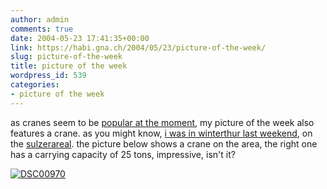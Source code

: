 ```yaml
---
author: admin
comments: true
date: 2004-05-23 17:41:35+00:00
link: https://habi.gna.ch/2004/05/23/picture-of-the-week/
slug: picture-of-the-week
title: picture of the week
wordpress_id: 539
categories:
- picture of the week
---
```


as cranes seem to be [popular at the moment](http://www.antipixel.com/blog/archives/2004/05/22/cranes_from_the_maru_bldg.html), my picture of the week also features a crane. as you might know, [i was in winterthur last weekend](https://habi.gna.ch/blog/archives/000326.html), on the [sulzerareal](http://www.sulzerareal.com/).
the picture below shows a crane on the area, the right one has a carrying capacity of 25 tons, impressive, isn't it?

[![DSC00970](https://habi.gna.ch/blog/images/DSC00970-tm.jpg)](https://habi.gna.ch/blog/images/DSC00970.jpg)
